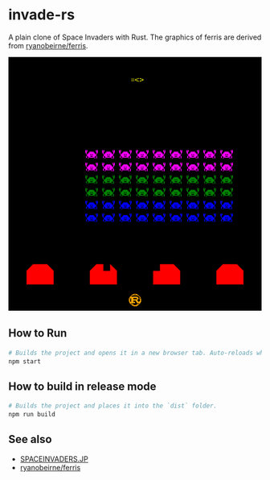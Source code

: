 # invade-rs
A plain clone of Space Invaders with Rust.
The graphics of ferris are derived from [ryanobeirne/ferris](https://github.com/ryanobeirne/ferris).

![screen shot](https://raw.githubusercontent.com/ar90n/invade-rs/assets/sc.png)

## How to Run

```sh
# Builds the project and opens it in a new browser tab. Auto-reloads when the project changes.
npm start
```

## How to build in release mode

```sh
# Builds the project and places it into the `dist` folder.
npm run build
```

## See also
* [SPACEINVADERS.JP](https://spaceinvaders.jp/index.html)
* [ryanobeirne/ferris](https://github.com/ryanobeirne/ferris)
